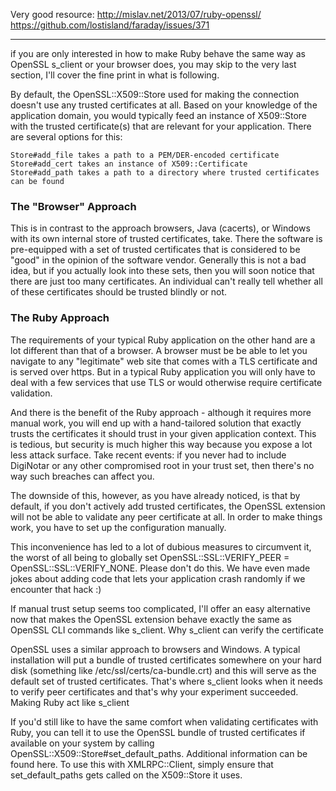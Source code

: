 Very good resource: http://mislav.net/2013/07/ruby-openssl/
https://github.com/lostisland/faraday/issues/371

**********************
if you are only interested in how to make Ruby behave the same way as OpenSSL s_client or your browser does, you may skip to the very last section, I'll cover the fine print in what is following.

By default, the OpenSSL::X509::Store used for making the connection doesn't use any trusted certificates at all. Based on your knowledge of the application domain, you would typically feed an instance of X509::Store with the trusted certificate(s) that are relevant for your application. There are several options for this:

    Store#add_file takes a path to a PEM/DER-encoded certificate
    Store#add_cert takes an instance of X509::Certificate
    Store#add_path takes a path to a directory where trusted certificates can be found

### The "Browser" Approach

This is in contrast to the approach browsers, Java (cacerts), or Windows with its own internal store of trusted certificates, take. There the software is pre-equipped with a set of trusted certificates that is considered to be "good" in the opinion of the software vendor. Generally this is not a bad idea, but if you actually look into these sets, then you will soon notice that there are just too many certificates. An individual can't really tell whether all of these certificates should be trusted blindly or not.

### The Ruby Approach

The requirements of your typical Ruby application on the other hand are a lot different than that of a browser. A browser must be be able to let you navigate to any "legitimate" web site that comes with a TLS certificate and is served over https. But in a typical Ruby application you will only have to deal with a few services that use TLS or would otherwise require certificate validation.

And there is the benefit of the Ruby approach - although it requires more manual work, you will end up with a hand-tailored solution that exactly trusts the certificates it should trust in your given application context. This is tedious, but security is much higher this way because you expose a lot less attack surface. Take recent events: if you never had to include DigiNotar or any other compromised root in your trust set, then there's no way such breaches can affect you.

The downside of this, however, as you have already noticed, is that by default, if you don't actively add trusted certificates, the OpenSSL extension will not be able to validate any peer certificate at all. In order to make things work, you have to set up the configuration manually.

This inconvenience has led to a lot of dubious measures to circumvent it, the worst of all being to globally set OpenSSL::SSL::VERIFY_PEER = OpenSSL::SSL::VERIFY_NONE. Please don't do this. We have even made jokes about adding code that lets your application crash randomly if we encounter that hack :)

If manual trust setup seems too complicated, I'll offer an easy alternative now that makes the OpenSSL extension behave exactly the same as OpenSSL CLI commands like s_client.
Why s_client can verify the certificate

OpenSSL uses a similar approach to browsers and Windows. A typical installation will put a bundle of trusted certificates somewhere on your hard disk (something like /etc/ssl/certs/ca-bundle.crt) and this will serve as the default set of trusted certificates. That's where s_client looks when it needs to verify peer certificates and that's why your experiment succeeded.
Making Ruby act like s_client

If you'd still like to have the same comfort when validating certificates with Ruby, you can tell it to use the OpenSSL bundle of trusted certificates if available on your system by calling OpenSSL::X509::Store#set_default_paths. Additional information can be found here. To use this with XMLRPC::Client, simply ensure that set_default_paths gets called on the X509::Store it uses.
